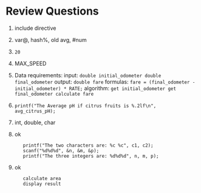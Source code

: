# Review Questions

1. include directive
2. var@, hash%, old avg, #num
3. `20`
4. MAX_SPEED
5. Data requirements:
        input:
            ```double initial_odometer
            double final_odometer```
        output:
            `double fare`
        formulas:
            `fare = (final_odometer - initial_odometer) * RATE;`
        algorithm:
            ```get initial_odometer
            get final_odometer
            calculate fare```
6. `printf("The Average pH if citrus fruits is %.2lf\n", avg_citrus_pH);`
7. int, double, char
8. ok

   ```scanf("%c%c", &c1, &c2);
      printf("The two characters are: %c %c", c1, c2);
      scanf("%d%d%d", &n, &m, &p);
      printf("The three integers are: %d%d%d", n, m, p);
   ```

9. ok

   ```get side
      calculate area
      display result
   ```
